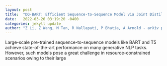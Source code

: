 ```yaml
---
layout: post
title:  "DQ-BART: Efficient Sequence-to-Sequence Model via Joint Distillation and Quantization"
date:   2022-03-26 03:19:20 -0400
categories: jekyll update
author: "Z Li, Z Wang, M Tan, R Nallapati, P Bhatia, A Arnold - arXiv preprint arXiv , 2022"
---
```

Large-scale pre-trained sequence-to-sequence models like BART and T5 achieve state-of-the-art performance on many generative NLP tasks. However, such models pose a great challenge in resource-constrained scenarios owing to their large